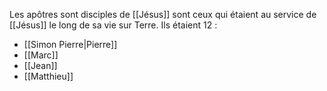 Les apôtres sont disciples de [[Jésus]] sont ceux qui étaient au service de [[Jésus]] le long de sa vie sur Terre. Ils étaient 12 :
- [[Simon Pierre|Pierre]]
- [[Marc]]
- [[Jean]]
- [[Matthieu]]